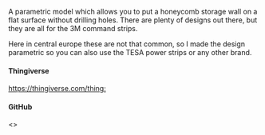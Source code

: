 A parametric model which allows you to put a honeycomb storage wall on a flat
surface without drilling holes.
There are plenty of designs out there, but they are all for the 3M command
strips.

Here in central europe these are not that common, so I made the design
parametric so you can also use the TESA power strips or any other brand.

#### Thingiverse

<https://thingiverse.com/thing:>

#### GitHub

<>
